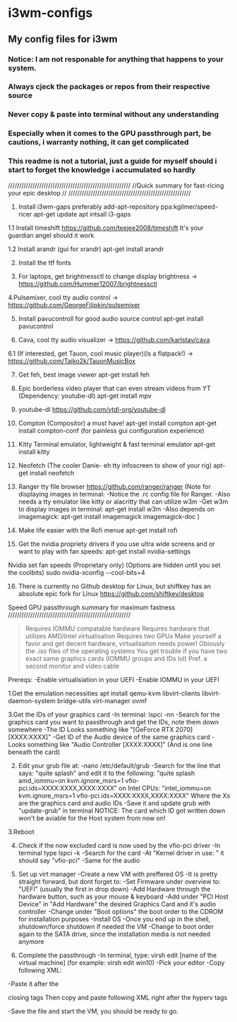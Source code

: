 # i3wm-configs
## My config files for i3wm
### Notice: I am not responable for anything that happens to your system.
### Always cjeck the packages or repos from their respective source
### Never copy & paste into terminal without any understanding
### Especially when it comes to the GPU passthrough part, be cautions, i warranty nothing, it can get complicated
### This readme is not a tutorial, just a guide for myself should i start to forget the knowledge i accumulated so hardly

///////////////////////////////////////////////////////
//Quick summary for fast-ricing your epic desktop    //
///////////////////////////////////////////////////////

1. Install i3wm-gaps preferably
add-apt-repository ppa:kgilmer/speed-ricer
apt-get update
apt intsall i3-gaps

1.1 Install timeshift
https://github.com/teejee2008/timeshift
It's your guardian angel should it work

1.2 Install arandr (gui for xrandr)
apt-get install arandr

2. Install the ttf fonts

3. For laptops, get brightnessctl to change display brightness
-> https://github.com/Hummer12007/brightnessctl

4.Pulsemixer, cool tty audio control
-> https://github.com/GeorgeFilipkin/pulsemixer

5. Install pavucontroll for good audio source control
apt-get install pavucontrol

6. Cava, cool tty audio visualizer
-> https://github.com/karlstav/cava

6.1 (If interested, get Tauon, cool music player)(Is a flatpack!)
-> https://github.com/Taiko2k/TauonMusicBox

7. Get feh, best image viewer
apt-get install feh

8. Epic borderless video player that can even stream videos from YT (Dependency: youtube-dl)
apt-get install mpv 

9. youtube-dl
https://github.com/ytdl-org/youtube-dl

10. Compton (Compositor) a must have!
apt-get install compton
apt-get install compton-conf (for painless gui configuration experience)

11. Kitty Terminal emulator, lightweight & fast terminal emulator
apt-get install kitty

12. Neofetch (The cooler Danie- eh tty infoscreen to show of your rig)
apt-get install neofetch

13. Ranger tty file browser
https://github.com/ranger/ranger
(Note for displaying images in terminal:
-Notice the .rc config file for Ranger.
-Also needs a tty emulator like kitty or alacritty that can utilize w3m
-Get w3m to display images in terminal: apt-get install w3m
-Also depends on imagemagick: apt-get install imagemagick imagemagick-doc
)

14. Make life easier with the Rofi menue
apt-get install rofi

15. Get the nvidia propriety drivers if you use ultra wide screens and or want to play with fan speeds:
apt-get install nvidia-settings 

Nvidia set fan speeds (Proprietary only) (Options are hidden until you set the coolbits)
sudo nvidia-xconfig --cool-bits=4

16. There is currently no Github desktop for Linux, but shiftkey has an absolute epic fork for Linux
https://github.com/shiftkey/desktop


Speed GPU passthrough summary for maximum fastness
///////////////////////////////////////////////////////

>Requires IOMMU compatable hardware
>Requires hardware that utilizes AMD/Intel virtualisation
>Requires two GPUs
>Make yourself a favor and get decent hardware, virtualisation needs power!
>Obiously the .iso files of the operating systems
>You get trouble if you have two exact same graphics cards (IOMMU groups and IDs lol)
>Pref. a second monitor and video cable

Prereqs:
-Enable virtualisiation in your UEFI
-Enable IOMMU in your UEFI

1.Get the emulation necessities
apt install qemu-kvm libvirt-clients libvirt-daemon-system bridge-utils virt-manager ovmf

3.Get the IDs of your graphics card
-In terminal: lspci -nn
-Search for the graphics card you want to passthrough and get the IDs, note them down somewhere
-The ID Looks something like "[GeForce RTX 2070]  [XXXX:XXXX]"
-Get ID of the Audio device of the same graphics card
-Looks something like "Audio Controller [XXXX:XXXX]" (And is one line beneath the card)

2. Edit your grub file at:
-nano /etc/default/grub
-Search for the line that says: "quite splash" and edit it to the following:
"quite splash amd_iommu=on kvm.ignore_msrs=1 vfio-pci.ids=XXXX:XXXX,XXXX:XXXX"
on Intel CPUs:
"intel_iommu=on kvm.ignore_msrs=1 vfio-pci.ids=XXXX:XXXX,XXXX:XXXX"
Where the Xs are the graphics card and audio IDs
-Save it and update grub with "update-grub" in terminal
NOTICE: The card which ID got written down won't be aviable for the Host system from now on!

3.Reboot

4. Check if the now excluded card is now used by the vfio-pci driver
-In terminal type lspci -k
-Search for the card
-At "Kernel driver in use: " it should say "vfio-pci"
-Same for the audio

5. Set up virt manager
-Create a new VM with preffered OS
-It is pretty straight forward, but dont forget to:
-Set Firmware under overview to: "UEFI" (usually the first in drop down)
-Add Hardware through the hardware button, such as your mouse & keyboard
-Add under "PCI Host Device" in "Add Hardware" the desired Graphics Card and it's audio controller
-Change under "Boot options" the boot order to the CDROM for installation purposes
-Install OS
-Once you end up in the shell, shutdown/force shutdown if needed the VM
-Change to boot order again to the SATA drive, since the installation media is not needed anymore

6. Complete the passthrough
-In terminal, type: virsh edit [name of the virtual machine] (for example: virsh edit win10)
-Pick your editor
-Copy following XML:

<hyperv>
  <vendor_id state='on' value='whatever'/>
<hyperv>

-Paste it after the

<acpi/>
<apic/>

closing tags
Then copy and paste following XML right after the hyperv tags

<kvm>
<hidden state='on'/>
</kvm>

-Save the file and start the VM, you should be ready to go.
